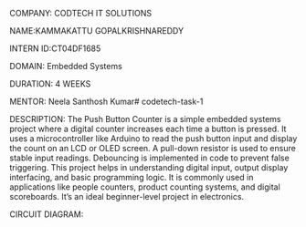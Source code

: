 COMPANY: CODTECH IT SOLUTIONS

NAME:KAMMAKATTU GOPALKRISHNAREDDY

INTERN ID:CT04DF1685

DOMAIN: Embedded Systems

DURATION: 4 WEEKS

MENTOR: Neela Santhosh Kumar# codetech-task-1

DESCRIPTION:
The Push Button Counter is a simple embedded systems project where a digital counter increases each time a button is pressed. It uses a microcontroller like Arduino to read the push button input and display the count on an LCD or OLED screen. A pull-down resistor is used to ensure stable input readings. Debouncing is implemented in code to prevent false triggering. This project helps in understanding digital input, output display interfacing, and basic programming logic. It is commonly used in applications like people counters, product counting systems, and digital scoreboards. It’s an ideal beginner-level project in electronics.

CIRCUIT DIAGRAM:
